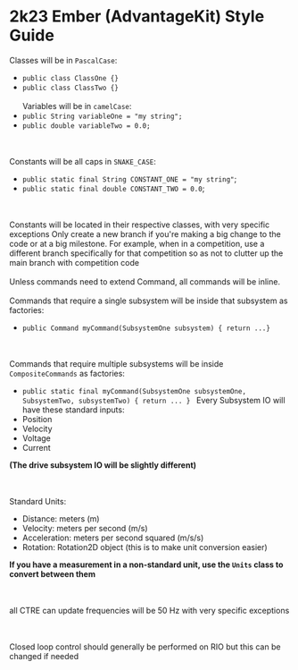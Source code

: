 # 2k23 Ember (AdvantageKit) Style Guide
Classes will be in ```PascalCase```:
* ```public class ClassOne {}```
* ```public class ClassTwo {}```
<br/><br/>
Variables will be in ```camelCase```:
* ```public String variableOne = "my string";```
* ```public double variableTwo = 0.0;```

<br/><br/>
Constants will be all caps in ```SNAKE_CASE```:
* ```public static final String CONSTANT_ONE = "my string"```;
* ```public static final double CONSTANT_TWO = 0.0```;

<br/><br/>
Constants will be located in their respective classes, with very specific exceptions
Only create a new branch if you're making a big change to the code or at a big milestone. For example, when in a competition, use a different branch specifically for that competition so as not to clutter up the main branch with competition code
<br/><br/>
Unless commands need to extend Command, all commands will be inline.
<br/><br/>
Commands that require a single subsystem will be inside that subsystem as factories:
* ```public Command myCommand(SubsystemOne subsystem) { return ...}```

<br/><br/>
Commands that require multiple subsystems will be inside ```CompositeCommands``` as factories:
* ```public static final myCommand(SubsystemOne subsystemOne, SubsystemTwo, subsystemTwo) { return ... } ```
Every Subsystem IO will have these standard inputs:
* Position
* Velocity
* Voltage
* Current


**(The drive subsystem IO will be slightly different)**

<br/><br/>
Standard Units:
* Distance: meters (m)
* Velocity: meters per second (m/s)
* Acceleration: meters per second squared (m/s/s)
* Rotation: Rotation2D object (this is to make unit conversion easier)


**If you have a measurement in a non-standard unit, use the ```Units``` class to convert between them**

<br/><br/>
all CTRE can update frequencies will be 50 Hz with very specific exceptions

<br/><br/>
Closed loop control should generally be performed on RIO but this can be changed if needed
